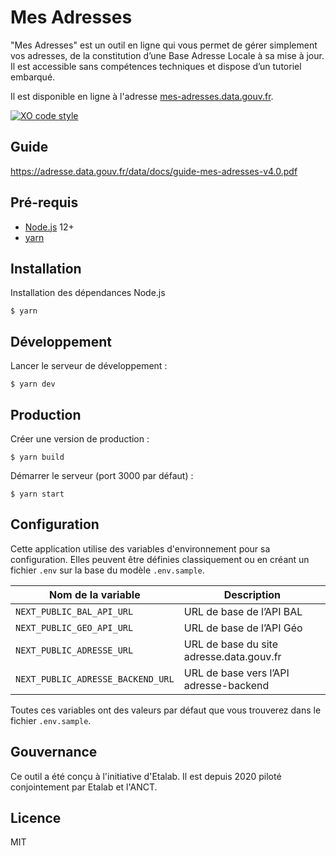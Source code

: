 # Mes Adresses

"Mes Adresses" est un outil en ligne qui vous permet de gérer simplement vos adresses, de la constitution d’une Base Adresse Locale à sa mise à jour. Il est accessible sans compétences techniques et dispose d’un tutoriel embarqué.

Il est disponible en ligne à l'adresse [mes-adresses.data.gouv.fr](https://mes-adresses.data.gouv.fr).

[![XO code style](https://badgen.net/badge/code%20style/XO/cyan)](https://github.com/xojs/xo)

## Guide

https://adresse.data.gouv.fr/data/docs/guide-mes-adresses-v4.0.pdf

## Pré-requis

- [Node.js](https://nodejs.org) 12+
- [yarn](https://www.yarnpkg.com)

## Installation

Installation des dépendances Node.js

```
$ yarn
```

## Développement

Lancer le serveur de développement :

```
$ yarn dev
```

## Production

Créer une version de production :

```
$ yarn build
```

Démarrer le serveur (port 3000 par défaut) :

```
$ yarn start
```

## Configuration

Cette application utilise des variables d'environnement pour sa configuration.
Elles peuvent être définies classiquement ou en créant un fichier `.env` sur la base du modèle `.env.sample`.

| Nom de la variable   | Description                                                                 |
| -------------------- | --------------------------------------------------------------------------- |
| `NEXT_PUBLIC_BAL_API_URL` | URL de base de l’API BAL             |
| `NEXT_PUBLIC_GEO_API_URL` | URL de base de l’API Géo             |
| `NEXT_PUBLIC_ADRESSE_URL` | URL de base du site adresse.data.gouv.fr |
| `NEXT_PUBLIC_ADRESSE_BACKEND_URL` | URL de base vers l’API adresse-backend |

Toutes ces variables ont des valeurs par défaut que vous trouverez dans le fichier `.env.sample`.

## Gouvernance

Ce outil a été conçu à l'initiative d'Etalab. Il est depuis 2020 piloté conjointement par Etalab et l'ANCT.

## Licence

MIT
